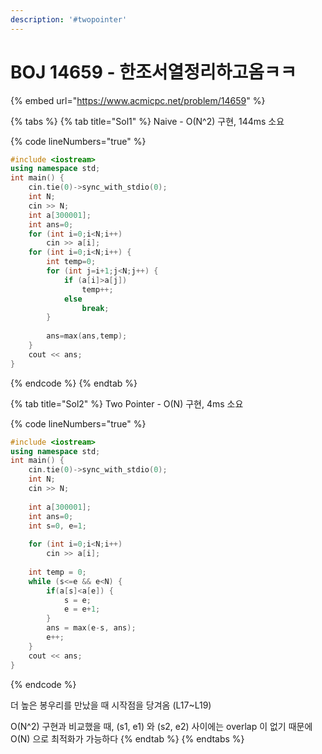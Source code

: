 ```yaml
---
description: '#twopointer'
---
```


# BOJ 14659 - 한조서열정리하고옴ㅋㅋ

{% embed url="https://www.acmicpc.net/problem/14659" %}



{% tabs %}
{% tab title="Sol1" %}
Naive - O(N^2) 구현, 144ms 소요

{% code lineNumbers="true" %}
```cpp
#include <iostream>
using namespace std;
int main() {
    cin.tie(0)->sync_with_stdio(0);
    int N;
    cin >> N;
    int a[300001];
    int ans=0;
    for (int i=0;i<N;i++)
        cin >> a[i];
    for (int i=0;i<N;i++) {
        int temp=0;
        for (int j=i+1;j<N;j++) {
        	if (a[i]>a[j])
        		temp++;
        	else
        		break;
        }
            
        ans=max(ans,temp);
    }
    cout << ans;
}
```
{% endcode %}
{% endtab %}

{% tab title="Sol2" %}
Two Pointer - O(N) 구현, 4ms 소요

{% code lineNumbers="true" %}
```cpp
#include <iostream>
using namespace std;
int main() {
    cin.tie(0)->sync_with_stdio(0);
    int N;
    cin >> N;
    
    int a[300001];
    int ans=0;
    int s=0, e=1;
    
    for (int i=0;i<N;i++)
        cin >> a[i];
    
    int temp = 0;
    while (s<=e && e<N) {
		if(a[s]<a[e]) {
			s = e;
			e = e+1;
		}
    	ans = max(e-s, ans);
    	e++;
    }
    cout << ans;
}
```
{% endcode %}

더 높은 봉우리를 만났을 때 시작점을 당겨옴 (L17\~L19)

O(N^2) 구현과 비교했을 때, (s1, e1) 와 (s2, e2) 사이에는 overlap 이 없기 때문에 O(N) 으로 최적화가 가능하다
{% endtab %}
{% endtabs %}

